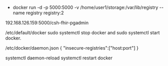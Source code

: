 * docker run -d -p 5000:5000 -v /home/user1/storage:/var/lib/registry --name registry registry:2

192.168.126.159:5000/csh-fhir-pgadmin

/etc/default/docker
sudo systemctl stop docker and sudo systemctl start docker.




/etc/docker/daemon.json
{ "insecure-registries":["host:port"] } 

systemctl daemon-reload
systemctl restart docker